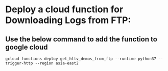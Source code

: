 # Deploy a cloud function for Downloading Logs from FTP:

## Use the below command to add the function to google cloud
```
gcloud functions deploy get_hltv_demos_from_ftp --runtime python37 --trigger-http --region asia-east2
```
